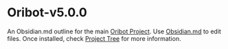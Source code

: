 # Oribot-v5.0.0

An Obsidian.md outline for the main [Oribot Project](https://github.com/KemanDragon/OriBot). Use [Obsidian.md](https://obsidian.md/) to edit files.
Once installed, check [Project Tree](Oribot%20v5.0.0%20-%20Tree) for more information.
